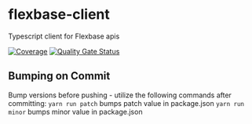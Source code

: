 # flexbase-client

Typescript client for Flexbase apis

[![Coverage](https://sonarcloud.io/api/project_badges/measure?project=flexbase-eng_flexbase-client&metric=coverage)](https://sonarcloud.io/summary/new_code?id=flexbase-eng_flexbase-client) [![Quality Gate Status](https://sonarcloud.io/api/project_badges/measure?project=flexbase-eng_flexbase-client&metric=alert_status)](https://sonarcloud.io/summary/new_code?id=flexbase-eng_flexbase-client)

## Bumping on Commit

Bump versions before pushing - utilize the following commands after committing:
`yarn run patch`  bumps patch value in package.json
`yarn run minor`  bumps minor value in package.json
